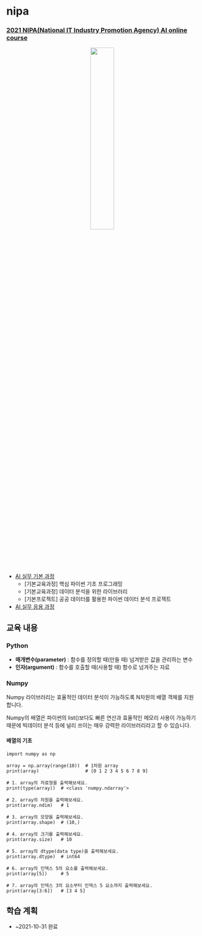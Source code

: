 # nipa

### [2021 NIPA(National IT Industry Promotion Agency) AI online course](https://2021nipa.elice.io/explore)

<p align="center">
  <img src="https://user-images.githubusercontent.com/61646760/135088173-e374261d-d1b7-40dc-a108-0e61d64df82f.png" width="35%" height="35%">
</p>

- [AI 실무 기본 과정](https://2021nipa.elice.io/tracks/1328/info)
  - [기본교육과정] 핵심 파이썬 기초 프로그래밍
  - [기본교육과정] 데이터 분석을 위한 라이브러리
  - [기본프로젝트] 공공 데이터를 활용한 파이썬 데이터 분석 프로젝트
- [AI 실무 응용 과정](https://2021nipa.elice.io/tracks/1329/info)

## 교육 내용

### Python

- **매개변수(parameter)** : 함수를 정의할 때(만들 때) 넘겨받은 값을 관리하는 변수
- **인자(argument)** : 함수를 호출할 때(사용할 때) 함수로 넘겨주는 자료

### Numpy
Numpy 라이브러리는 효율적인 데이터 분석이 가능하도록 N차원의 배열 객체를 지원합니다.

Numpy의 배열은 파이썬의 list()보다도 빠른 연산과 효율적인 메모리 사용이 가능하기 때문에 빅데이터 분석 등에 널리 쓰이는 매우 강력한 라이브러리라고 할 수 있습니다.

#### 배열의 기초
```
import numpy as np

array = np.array(range(10))  # 1차원 array
print(array)                 # [0 1 2 3 4 5 6 7 8 9]

# 1. array의 자료형을 출력해보세요.
print(type(array))  # <class 'numpy.ndarray'>

# 2. array의 차원을 출력해보세요.
print(array.ndim)   # 1

# 3. array의 모양을 출력해보세요.
print(array.shape)  # (10,)

# 4. array의 크기를 출력해보세요.
print(array.size)   # 10

# 5. array의 dtype(data type)을 출력해보세요.
print(array.dtype)  # int64

# 6. array의 인덱스 5의 요소를 출력해보세요.
print(array[5])     # 5

# 7. array의 인덱스 3의 요소부터 인덱스 5 요소까지 출력해보세요.
print(array[3:6])   # [3 4 5]
```

## 학습 계획
- ~2021-10-31 완료
